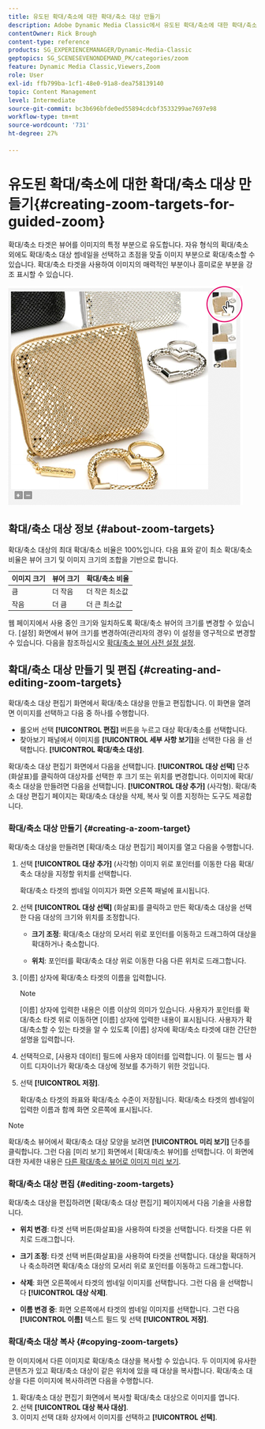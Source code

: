 ```yaml
---
title: 유도된 확대/축소에 대한 확대/축소 대상 만들기
description: Adobe Dynamic Media Classic에서 유도된 확대/축소에 대한 확대/축소 대상을 만드는 방법을 알아봅니다.
contentOwner: Rick Brough
content-type: reference
products: SG_EXPERIENCEMANAGER/Dynamic-Media-Classic
geptopics: SG_SCENESEVENONDEMAND_PK/categories/zoom
feature: Dynamic Media Classic,Viewers,Zoom
role: User
exl-id: ffb799ba-1cf1-48e0-91a8-dea758139140
topic: Content Management
level: Intermediate
source-git-commit: bc3b696bfde0ed55894cdcbf3533299ae7697e98
workflow-type: tm+mt
source-wordcount: '731'
ht-degree: 27%

---
```


# 유도된 확대/축소에 대한 확대/축소 대상 만들기{#creating-zoom-targets-for-guided-zoom}

확대/축소 타겟은 뷰어를 이미지의 특정 부분으로 유도합니다. 자유 형식의 확대/축소 외에도 확대/축소 대상 썸네일을 선택하고 초점을 맞출 이미지 부분으로 확대/축소할 수 있습니다. 확대/축소 타겟을 사용하여 이미지의 매력적인 부분이나 흥미로운 부분을 강조 표시할 수 있습니다.

![유도된 확대/축소에 대한 확대/축소 대상 만들기](/help/using/assets/zo_guided_zoom.png)

## 확대/축소 대상 정보 {#about-zoom-targets}

확대/축소 대상의 최대 확대/축소 비율은 100%입니다. 다음 표와 같이 최소 확대/축소 비율은 뷰어 크기 및 이미지 크기의 조합을 기반으로 합니다.

| 이미지 크기 | 뷰어 크기 | 확대/축소 비율 |
| --- | --- | --- |
| 큼 | 더 작음 | 더 작은 최소값 |
| 작음 | 더 큼 | 더 큰 최소값 |

웹 페이지에서 사용 중인 크기와 일치하도록 확대/축소 뷰어의 크기를 변경할 수 있습니다. [설정] 화면에서 뷰어 크기를 변경하여(관리자의 경우) 이 설정을 영구적으로 변경할 수 있습니다. 다음을 참조하십시오 [확대/축소 뷰어 사전 설정 설정](setting-zoom-viewer-presets.md#setting_up_zoom_viewer_presets).

## 확대/축소 대상 만들기 및 편집 {#creating-and-editing-zoom-targets}

확대/축소 대상 편집기 화면에서 확대/축소 대상을 만들고 편집합니다. 이 화면을 열려면 이미지를 선택하고 다음 중 하나를 수행합니다.

* 롤오버 선택 **[!UICONTROL 편집]** 버튼을 누르고 대상 확대/축소를 선택합니다.
* 찾아보기 패널에서 이미지를 **[!UICONTROL 세부 사항 보기]**&#x200B;을 선택한 다음 을 선택합니다. **[!UICONTROL 확대/축소 대상]**.

확대/축소 대상 편집기 화면에서 다음을 선택합니다. **[!UICONTROL 대상 선택]** 단추(화살표)를 클릭하여 대상자를 선택한 후 크기 또는 위치를 변경합니다. 이미지에 확대/축소 대상을 만들려면 다음을 선택합니다. **[!UICONTROL 대상 추가]** (사각형). 확대/축소 대상 편집기 페이지는 확대/축소 대상을 삭제, 복사 및 이름 지정하는 도구도 제공합니다.

### 확대/축소 대상 만들기 {#creating-a-zoom-target}

확대/축소 대상을 만들려면 [확대/축소 대상 편집기] 페이지를 열고 다음을 수행합니다.

1. 선택 **[!UICONTROL 대상 추가]** (사각형) 이미지 위로 포인터를 이동한 다음 확대/축소 대상을 지정할 위치를 선택합니다.

   확대/축소 타겟의 썸네일 이미지가 화면 오른쪽 패널에 표시됩니다.

1. 선택 **[!UICONTROL 대상 선택]** (화살표)를 클릭하고 만든 확대/축소 대상을 선택한 다음 대상의 크기와 위치를 조정합니다.

   * **크기 조정**: 확대/축소 대상의 모서리 위로 포인터를 이동하고 드래그하여 대상을 확대하거나 축소합니다.

   * **위치**: 포인터를 확대/축소 대상 위로 이동한 다음 다른 위치로 드래그합니다.

1. [이름] 상자에 확대/축소 타겟의 이름을 입력합니다.

   >[!NOTE]
   >
   >[이름] 상자에 입력한 내용은 이름 이상의 의미가 있습니다. 사용자가 포인터를 확대/축소 타겟 위로 이동하면 [이름] 상자에 입력한 내용이 표시됩니다. 사용자가 확대/축소할 수 있는 타겟을 알 수 있도록 [이름] 상자에 확대/축소 타겟에 대한 간단한 설명을 입력합니다.

1. 선택적으로, [사용자 데이터] 필드에 사용자 데이터를 입력합니다. 이 필드는 웹 사이트 디자이너가 확대/축소 대상에 정보를 추가하기 위한 것입니다.
1. 선택 **[!UICONTROL 저장]**.

   확대/축소 타겟의 좌표와 확대/축소 수준이 저장됩니다. 확대/축소 타겟의 썸네일이 입력한 이름과 함께 화면 오른쪽에 표시됩니다.

>[!NOTE]
>
>확대/축소 뷰어에서 확대/축소 대상 모양을 보려면 **[!UICONTROL 미리 보기]** 단추를 클릭합니다. 그런 다음 [미리 보기] 화면에서 [확대/축소 뷰어]를 선택합니다. 이 화면에 대한 자세한 내용은 [다른 확대/축소 뷰어로 이미지 미리 보기](previewing-image-assets-different-zoom.md#previewing_image_assets_with_different_zoom_viewers).

### 확대/축소 대상 편집 {#editing-zoom-targets}

확대/축소 대상을 편집하려면 [확대/축소 대상 편집기] 페이지에서 다음 기술을 사용합니다.

* **위치 변경**: 타겟 선택 버튼(화살표)을 사용하여 타겟을 선택합니다. 타겟을 다른 위치로 드래그합니다.

* **크기 조정**: 타겟 선택 버튼(화살표)을 사용하여 타겟을 선택합니다. 대상을 확대하거나 축소하려면 확대/축소 대상의 모서리 위로 포인터를 이동하고 드래그합니다.

* **삭제**: 화면 오른쪽에서 타겟의 썸네일 이미지를 선택합니다. 그런 다음 을 선택합니다 **[!UICONTROL 대상 삭제]**.

* **이름 변경 중**: 화면 오른쪽에서 타겟의 썸네일 이미지를 선택합니다. 그런 다음 **[!UICONTROL 이름]** 텍스트 필드 및 선택 **[!UICONTROL 저장]**.

### 확대/축소 대상 복사 {#copying-zoom-targets}

한 이미지에서 다른 이미지로 확대/축소 대상을 복사할 수 있습니다. 두 이미지에 유사한 콘텐츠가 있고 확대/축소 대상이 같은 위치에 있을 때 대상을 복사합니다. 확대/축소 대상을 다른 이미지에 복사하려면 다음을 수행합니다.

1. 확대/축소 대상 편집기 화면에서 복사할 확대/축소 대상으로 이미지를 엽니다.
1. 선택 **[!UICONTROL 대상 복사 대상]**.
1. 이미지 선택 대화 상자에서 이미지를 선택하고 **[!UICONTROL 선택]**.
